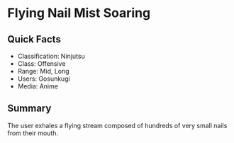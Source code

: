 # Flying Nail Mist Soaring

## Quick Facts
- Classification: Ninjutsu
- Class: Offensive
- Range: Mid, Long
- Users: Gosunkugi
- Media: Anime

## Summary
The user exhales a flying stream composed of hundreds of very small nails from their mouth.
